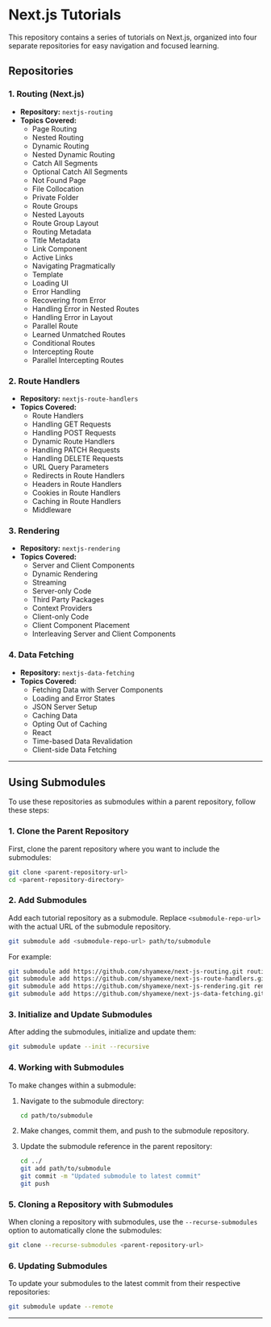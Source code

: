 # Next.js Tutorials

This repository contains a series of tutorials on Next.js, organized into four separate repositories for easy navigation and focused learning.

## Repositories

### 1. **Routing (Next.js)**
- **Repository:** `nextjs-routing`
- **Topics Covered:**
  - Page Routing
  - Nested Routing
  - Dynamic Routing
  - Nested Dynamic Routing
  - Catch All Segments
  - Optional Catch All Segments
  - Not Found Page
  - File Collocation
  - Private Folder
  - Route Groups
  - Nested Layouts
  - Route Group Layout
  - Routing Metadata
  - Title Metadata
  - Link Component
  - Active Links
  - Navigating Pragmatically
  - Template
  - Loading UI
  - Error Handling
  - Recovering from Error
  - Handling Error in Nested Routes
  - Handling Error in Layout
  - Parallel Route
  - Learned Unmatched Routes
  - Conditional Routes
  - Intercepting Route
  - Parallel Intercepting Routes

### 2. **Route Handlers**
- **Repository:** `nextjs-route-handlers`
- **Topics Covered:**
  - Route Handlers
  - Handling GET Requests
  - Handling POST Requests
  - Dynamic Route Handlers
  - Handling PATCH Requests
  - Handling DELETE Requests
  - URL Query Parameters
  - Redirects in Route Handlers
  - Headers in Route Handlers
  - Cookies in Route Handlers
  - Caching in Route Handlers
  - Middleware

### 3. **Rendering**
- **Repository:** `nextjs-rendering`
- **Topics Covered:**
  - Server and Client Components
  - Dynamic Rendering
  - Streaming
  - Server-only Code
  - Third Party Packages
  - Context Providers
  - Client-only Code
  - Client Component Placement
  - Interleaving Server and Client Components

### 4. **Data Fetching**
- **Repository:** `nextjs-data-fetching`
- **Topics Covered:**
  - Fetching Data with Server Components
  - Loading and Error States
  - JSON Server Setup
  - Caching Data
  - Opting Out of Caching
  - React
  - Time-based Data Revalidation
  - Client-side Data Fetching

---
## Using Submodules

To use these repositories as submodules within a parent repository, follow these steps:

### 1. **Clone the Parent Repository**

First, clone the parent repository where you want to include the submodules:

```bash
git clone <parent-repository-url>
cd <parent-repository-directory>
```

### 2. **Add Submodules**

Add each tutorial repository as a submodule. Replace `<submodule-repo-url>` with the actual URL of the submodule repository.

```bash
git submodule add <submodule-repo-url> path/to/submodule
```

For example:

```bash
git submodule add https://github.com/shyamexe/next-js-routing.git routing
git submodule add https://github.com/shyamexe/next-js-route-handlers.git route-handlers
git submodule add https://github.com/shyamexe/next-js-rendering.git rendering
git submodule add https://github.com/shyamexe/next-js-data-fetching.git data-fetching
```

### 3. **Initialize and Update Submodules**

After adding the submodules, initialize and update them:

```bash
git submodule update --init --recursive
```

### 4. **Working with Submodules**

To make changes within a submodule:

1. Navigate to the submodule directory:

   ```bash
   cd path/to/submodule
   ```

2. Make changes, commit them, and push to the submodule repository.

3. Update the submodule reference in the parent repository:

   ```bash
   cd ../
   git add path/to/submodule
   git commit -m "Updated submodule to latest commit"
   git push
   ```

### 5. **Cloning a Repository with Submodules**

When cloning a repository with submodules, use the `--recurse-submodules` option to automatically clone the submodules:

```bash
git clone --recurse-submodules <parent-repository-url>
```

### 6. **Updating Submodules**

To update your submodules to the latest commit from their respective repositories:

```bash
git submodule update --remote
```

---
